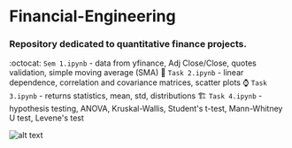 # Financial-Engineering

### Repository dedicated to quantitative finance projects.


:octocat: ```Sem 1.ipynb``` -  data from yfinance, Adj Close/Close, quotes validation, simple moving average (SMA)
:cookie: ```Task 2.ipynb``` - linear dependence, correlation and covariance matrices, scatter plots
:watch: ```Task 3.ipynb``` - returns statistics, mean, std, distributions
:building_construction: ```Task 4.ipynb``` - hypothesis testing, ANOVA, Kruskal-Wallis, Student's t-test, Mann-Whitney U test, Levene's test

![alt text](https://images.prismic.io/coresignal-website/8e00ca1a-0231-4e36-9b43-284ddc88a256_15.+Top+Hedge+Fund+Industry+Trends+in+2022+and+Beyond.png?auto=compress%2Cformat&fit=max&q=75)
